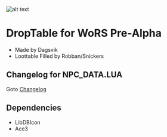 ![alt text](https://github.com/dagsvik/WORS-Addons/blob/main/Addon%20Projects/DropTable/Docs/DropTableIMG001.png)

# DropTable for WoRS Pre-Alpha
- Made by Dagsvik
- Loottable Filled by Robban/Snickers

## Changelog for NPC_DATA.LUA
Goto [Changelog](Docs/Changelog-npc_data.md)

## Dependencies
- LibDBIcon
- Ace3
